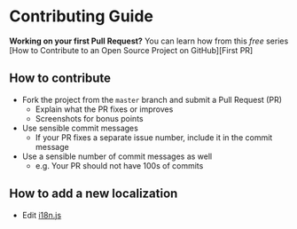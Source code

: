 # Contributing Guide

**Working on your first Pull Request?** You can learn how from this *free* series [How to Contribute to an Open Source Project on GitHub][First PR]

## How to contribute

* Fork the project from the `master` branch and submit a Pull Request (PR)
  * Explain what the PR fixes or improves
  * Screenshots for bonus points
* Use sensible commit messages
  * If your PR fixes a separate issue number, include it in the commit message
* Use a sensible number of commit messages as well
  * e.g. Your PR should not have 100s of commits

## How to add a new localization

* Edit [i18n.js](i18n.js)